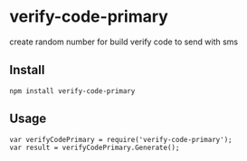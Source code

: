 # verify-code-primary

create random number for build verify code to send with sms

## Install

```
npm install verify-code-primary
```

## Usage

```
var verifyCodePrimary = require('verify-code-primary');
var result = verifyCodePrimary.Generate();
```
